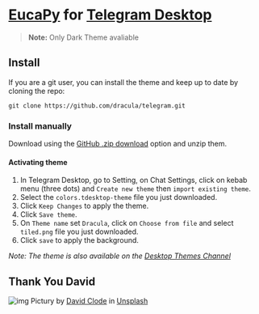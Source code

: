 # [EucaPy]() for [Telegram Desktop]()
> **Note:** Only Dark Theme avaliable

<!-- Imagem aqui -->

## Install

If you are a git user, you can install the theme and keep up to date by cloning the repo:

    git clone https://github.com/dracula/telegram.git

### Install manually

Download using the [GitHub .zip download](https://github.com/dracula/telegram/archive/master.zip) option and unzip them.

#### Activating theme

1.  In Telegram Desktop, go to Setting, on Chat Settings, click on kebab menu (three dots) and `Create new theme` then `import existing theme`.
2.  Select the `colors.tdesktop-theme` file you just downloaded.
3.  Click `Keep Changes` to apply the theme.
4.  Click `Save theme`.
5.  On `Theme name` set `Dracula`, click on `Choose from file` and select `tiled.png` file you just downloaded.
6.  Click `save` to apply the background.

_Note: The theme is also available on the [Desktop Themes Channel](https://t.me/themes)_

## Thank You David

![img](src/img/eucalyptus.jpg)
Pictury by <a href="https://unsplash.com/pt-br/@davidclode?utm_content=creditCopyText&utm_medium=referral&utm_source=unsplash">David Clode</a> in <a href="https://unsplash.com/pt-br/fotografias/arvores-de-folhas-verdes-na-floresta-seM6i8gJ7d0?utm_content=creditCopyText&utm_medium=referral&utm_source=unsplash">Unsplash</a>
